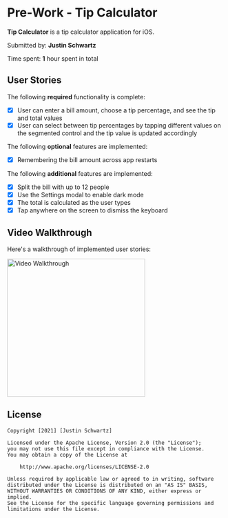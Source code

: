 # Pre-Work - Tip Calculator

**Tip Calculator** is a tip calculator application for iOS.

Submitted by: **Justin Schwartz**

Time spent: **1** hour spent in total

## User Stories

The following **required** functionality is complete:

* [x] User can enter a bill amount, choose a tip percentage, and see the tip and total values
* [x] User can select between tip percentages by tapping different values on the segmented control and the tip value is updated accordingly

The following **optional** features are implemented:

* [x] Remembering the bill amount across app restarts

The following **additional** features are implemented:

* [x] Split the bill with up to 12 people
* [x] Use the Settings modal to enable dark mode
* [x] The total is calculated as the user types
* [x] Tap anywhere on the screen to dismiss the keyboard

## Video Walkthrough

Here's a walkthrough of implemented user stories:

<img src='https://github.com/schwjustin/CodePath-Pre-Work/blob/main/walkthrough.gif?raw=true' title='Video Walkthrough' width='320px' alt='Video Walkthrough' />

## License

    Copyright [2021] [Justin Schwartz]

    Licensed under the Apache License, Version 2.0 (the "License");
    you may not use this file except in compliance with the License.
    You may obtain a copy of the License at

        http://www.apache.org/licenses/LICENSE-2.0

    Unless required by applicable law or agreed to in writing, software
    distributed under the License is distributed on an "AS IS" BASIS,
    WITHOUT WARRANTIES OR CONDITIONS OF ANY KIND, either express or implied.
    See the License for the specific language governing permissions and
    limitations under the License.
